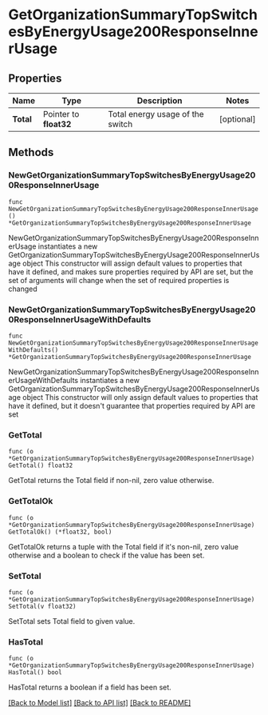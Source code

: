 # GetOrganizationSummaryTopSwitchesByEnergyUsage200ResponseInnerUsage

## Properties

Name | Type | Description | Notes
------------ | ------------- | ------------- | -------------
**Total** | Pointer to **float32** | Total energy usage of the switch | [optional] 

## Methods

### NewGetOrganizationSummaryTopSwitchesByEnergyUsage200ResponseInnerUsage

`func NewGetOrganizationSummaryTopSwitchesByEnergyUsage200ResponseInnerUsage() *GetOrganizationSummaryTopSwitchesByEnergyUsage200ResponseInnerUsage`

NewGetOrganizationSummaryTopSwitchesByEnergyUsage200ResponseInnerUsage instantiates a new GetOrganizationSummaryTopSwitchesByEnergyUsage200ResponseInnerUsage object
This constructor will assign default values to properties that have it defined,
and makes sure properties required by API are set, but the set of arguments
will change when the set of required properties is changed

### NewGetOrganizationSummaryTopSwitchesByEnergyUsage200ResponseInnerUsageWithDefaults

`func NewGetOrganizationSummaryTopSwitchesByEnergyUsage200ResponseInnerUsageWithDefaults() *GetOrganizationSummaryTopSwitchesByEnergyUsage200ResponseInnerUsage`

NewGetOrganizationSummaryTopSwitchesByEnergyUsage200ResponseInnerUsageWithDefaults instantiates a new GetOrganizationSummaryTopSwitchesByEnergyUsage200ResponseInnerUsage object
This constructor will only assign default values to properties that have it defined,
but it doesn't guarantee that properties required by API are set

### GetTotal

`func (o *GetOrganizationSummaryTopSwitchesByEnergyUsage200ResponseInnerUsage) GetTotal() float32`

GetTotal returns the Total field if non-nil, zero value otherwise.

### GetTotalOk

`func (o *GetOrganizationSummaryTopSwitchesByEnergyUsage200ResponseInnerUsage) GetTotalOk() (*float32, bool)`

GetTotalOk returns a tuple with the Total field if it's non-nil, zero value otherwise
and a boolean to check if the value has been set.

### SetTotal

`func (o *GetOrganizationSummaryTopSwitchesByEnergyUsage200ResponseInnerUsage) SetTotal(v float32)`

SetTotal sets Total field to given value.

### HasTotal

`func (o *GetOrganizationSummaryTopSwitchesByEnergyUsage200ResponseInnerUsage) HasTotal() bool`

HasTotal returns a boolean if a field has been set.


[[Back to Model list]](../README.md#documentation-for-models) [[Back to API list]](../README.md#documentation-for-api-endpoints) [[Back to README]](../README.md)


